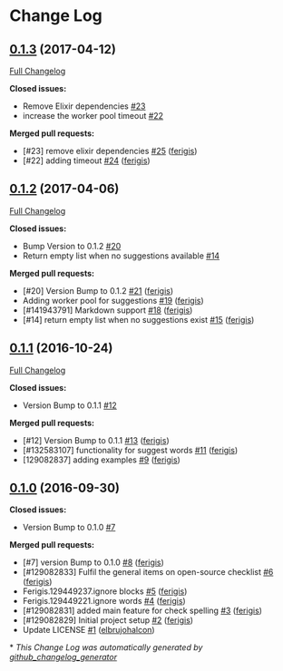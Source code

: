 # Change Log

## [0.1.3](https://github.com/inaka/sheldon/tree/0.1.3) (2017-04-12)
[Full Changelog](https://github.com/inaka/sheldon/compare/0.1.2...0.1.3)

**Closed issues:**

- Remove Elixir dependencies [\#23](https://github.com/inaka/sheldon/issues/23)
- increase the worker pool timeout [\#22](https://github.com/inaka/sheldon/issues/22)

**Merged pull requests:**

- \[\#23\] remove elixir dependencies [\#25](https://github.com/inaka/sheldon/pull/25) ([ferigis](https://github.com/ferigis))
- \[\#22\] adding timeout [\#24](https://github.com/inaka/sheldon/pull/24) ([ferigis](https://github.com/ferigis))

## [0.1.2](https://github.com/inaka/sheldon/tree/0.1.2) (2017-04-06)
[Full Changelog](https://github.com/inaka/sheldon/compare/0.1.1...0.1.2)

**Closed issues:**

- Bump Version to 0.1.2 [\#20](https://github.com/inaka/sheldon/issues/20)
- Return empty list when no suggestions available [\#14](https://github.com/inaka/sheldon/issues/14)

**Merged pull requests:**

- \[\#20\] Version Bump to 0.1.2 [\#21](https://github.com/inaka/sheldon/pull/21) ([ferigis](https://github.com/ferigis))
- Adding worker pool for suggestions [\#19](https://github.com/inaka/sheldon/pull/19) ([ferigis](https://github.com/ferigis))
- \[\#141943791\] Markdown support [\#18](https://github.com/inaka/sheldon/pull/18) ([ferigis](https://github.com/ferigis))
- \[\#14\] return empty list when no suggestions exist [\#15](https://github.com/inaka/sheldon/pull/15) ([ferigis](https://github.com/ferigis))

## [0.1.1](https://github.com/inaka/sheldon/tree/0.1.1) (2016-10-24)
[Full Changelog](https://github.com/inaka/sheldon/compare/0.1.0...0.1.1)

**Closed issues:**

- Version Bump to 0.1.1 [\#12](https://github.com/inaka/sheldon/issues/12)

**Merged pull requests:**

- \[\#12\] Version Bump to 0.1.1 [\#13](https://github.com/inaka/sheldon/pull/13) ([ferigis](https://github.com/ferigis))
- \[\#132583107\] functionality for suggest words [\#11](https://github.com/inaka/sheldon/pull/11) ([ferigis](https://github.com/ferigis))
- \[129082837\] adding examples [\#9](https://github.com/inaka/sheldon/pull/9) ([ferigis](https://github.com/ferigis))

## [0.1.0](https://github.com/inaka/sheldon/tree/0.1.0) (2016-09-30)
**Closed issues:**

- Version Bump to 0.1.0 [\#7](https://github.com/inaka/sheldon/issues/7)

**Merged pull requests:**

- \[\#7\] version Bump to 0.1.0 [\#8](https://github.com/inaka/sheldon/pull/8) ([ferigis](https://github.com/ferigis))
- \[\#129082833\] Fulfil the general items on open-source checklist [\#6](https://github.com/inaka/sheldon/pull/6) ([ferigis](https://github.com/ferigis))
- Ferigis.129449237.ignore blocks [\#5](https://github.com/inaka/sheldon/pull/5) ([ferigis](https://github.com/ferigis))
- Ferigis.129449221.ignore words [\#4](https://github.com/inaka/sheldon/pull/4) ([ferigis](https://github.com/ferigis))
- \[\#129082831\] added main feature for check spelling [\#3](https://github.com/inaka/sheldon/pull/3) ([ferigis](https://github.com/ferigis))
- \[\#129082829\] Initial project setup [\#2](https://github.com/inaka/sheldon/pull/2) ([ferigis](https://github.com/ferigis))
- Update LICENSE [\#1](https://github.com/inaka/sheldon/pull/1) ([elbrujohalcon](https://github.com/elbrujohalcon))



\* *This Change Log was automatically generated by [github_changelog_generator](https://github.com/skywinder/Github-Changelog-Generator)*
